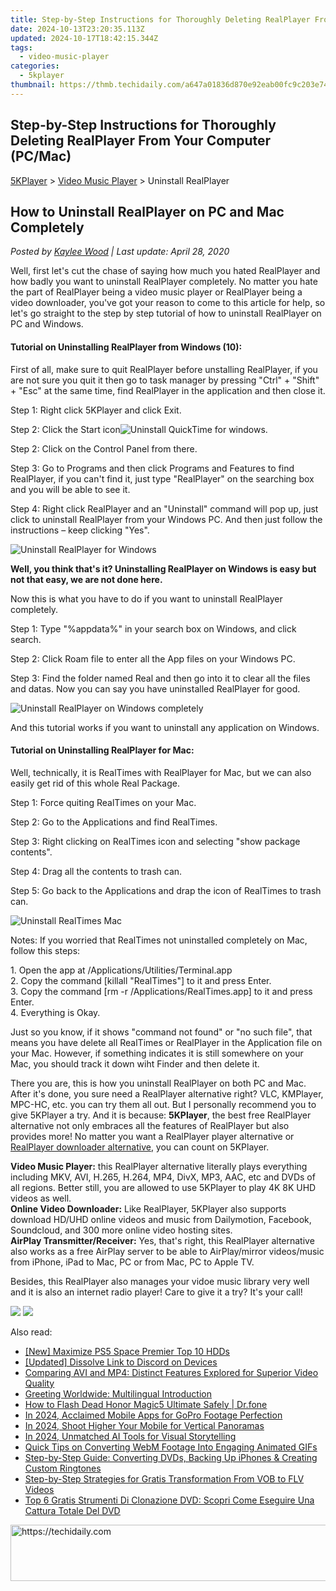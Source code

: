 ```yaml
---
title: Step-by-Step Instructions for Thoroughly Deleting RealPlayer From Your Computer (PC/Mac)
date: 2024-10-13T23:20:35.113Z
updated: 2024-10-17T18:42:15.344Z
tags:
  - video-music-player
categories:
  - 5kplayer
thumbnail: https://thmb.techidaily.com/a647a01836d870e92eab00fc9c203e743d8484c30baa597eff3dacfd40b2b888.jpg
---
```


## Step-by-Step Instructions for Thoroughly Deleting RealPlayer From Your Computer (PC/Mac)

[5KPlayer](https://tools.techidaily.com/5kplayer/products/) \> [Video Music Player](https://tools.techidaily.com/5kplayer/video-music-player/) \> Uninstall RealPlayer 

## How to Uninstall RealPlayer on PC and Mac Completely

 _Posted by [Kaylee Wood](https://www.quora.com/profile/Amanda-Hu-21) | Last update: April 28, 2020_

Well, first let's cut the chase of saying how much you hated RealPlayer and how badly you want to uninstall RealPlayer completely. No matter you hate the part of RealPlayer being a video music player or RealPlayer being a video downloader, you've got your reason to come to this article for help, so let's go straight to the step by step tutorial of how to uninstall RealPlayer on PC and Windows. 

#### **Tutorial on Uninstalling RealPlayer from Windows (10):**

First of all, make sure to quit RealPlayer before unstalling RealPlayer, if you are not sure you quit it then go to task manager by pressing "Ctrl" + "Shift" + "Esc" at the same time, find RealPlayer in the application and then close it.

Step 1: Right click 5KPlayer and click Exit.

Step 2: Click the Start icon![Uninstall QuickTime for windows](https://www.5kplayer.com/video-music-player/img/unintall-quicktime-for-windows2.jpg).

Step 2: Click on the Control Panel from there. 

Step 3: Go to Programs and then click Programs and Features to find RealPlayer, if you can't find it, just type "RealPlayer" on the searching box and you will be able to see it. 

Step 4: Right click RealPlayer and an "Uninstall" command will pop up, just click to uninstall RealPlayer from your Windows PC. And then just follow the instructions – keep clicking "Yes". 

![Uninstall RealPlayer for Windows](https://www.5kplayer.com/video-music-player/img/uninstall-realplayer-1.jpg) 

**Well, you think that's it? Uninstalling RealPlayer on Windows is easy but not that easy, we are not done here.** 

Now this is what you have to do if you want to uninstall RealPlayer completely. 

Step 1: Type "%appdata%" in your search box on Windows, and click search. 

Step 2: Click Roam file to enter all the App files on your Windows PC. 

Step 3: Find the folder named Real and then go into it to clear all the files and datas. Now you can say you have uninstalled RealPlayer for good. 

![Uninstall RealPlayer on Windows completely](https://www.5kplayer.com/video-music-player/img/uninstall-realplayer-2.jpg) 

And this tutorial works if you want to uninstall any application on Windows.

#### **Tutorial on Uninstalling RealPlayer for Mac:**

Well, technically, it is RealTimes with RealPlayer for Mac, but we can also easily get rid of this whole Real Package.

Step 1: Force quiting RealTimes on your Mac.

Step 2: Go to the Applications and find RealTimes.

Step 3: Right clicking on RealTimes icon and selecting "show package contents". 

Step 4: Drag all the contents to trash can. 

Step 5: Go back to the Applications and drap the icon of RealTimes to trash can.

![Uninstall RealTimes Mac](https://www.5kplayer.com/video-music-player/img/uninstall-realplayer-3.jpg) 

Notes: If you worried that RealTimes not uninstalled completely on Mac, follow this steps:

1\. Open the app at /Applications/Utilities/Terminal.app  
2\. Copy the command \[killall "RealTimes"\] to it and press Enter.  
3\. Copy the command \[rm -r /Applications/RealTimes.app\] to it and press Enter.  
4\. Everything is Okay. 

Just so you know, if it shows "command not found" or "no such file", that means you have delete all RealTimes or RealPlayer in the Application file on your Mac. However, if something indicates it is still somewhere on your Mac, you should track it down wiht Finder and then delete it. 

There you are, this is how you uninstall RealPlayer on both PC and Mac. After it's done, you sure need a RealPlayer alternative right? VLC, KMPlayer, MPC-HC, etc. you can try them all out. But I personally recommend you to give 5KPlayer a try. And it is because: **5KPlayer**, the best free RealPlayer alternative not only embraces all the features of RealPlayer but also provides more! No matter you want a RealPlayer player alternative or [RealPlayer downloader alternative](https://tools.techidaily.com/5kplayer/youtube-download/), you can count on 5KPlayer. 

**Video Music Player:** this RealPlayer alternative literally plays everything including MKV, AVI, H.265, H.264, MP4, DivX, MP3, AAC, etc and DVDs of all regions. Better still, you are allowed to use 5KPlayer to play 4K 8K UHD videos as well.   
 **Online Video Downloader:** Like RealPlayer, 5KPlayer also supports download HD/UHD online videos and music from Dailymotion, Facebook, Soundcloud, and 300 more online video hosting sites.  
**AirPlay Transmitter/Receiver:**  Yes, that's right, this RealPlayer alternative also works as a free AirPlay server to be able to AirPlay/mirror videos/music from iPhone, iPad to Mac, PC or from Mac, PC to Apple TV. 

Besides, this RealPlayer also manages your vidoe music library very well and it is also an internet radio player! Care to give it a try? It's your call!

[![](https://www.5kplayer.com/video-music-player/../button/freedownwhitewin.png)](https://tools.techidaily.com/5kplayer/products/) [![](https://www.5kplayer.com/video-music-player/../button/freedownbackmac.png)](https://tools.techidaily.com/5kplayer/products/)

<ins class="adsbygoogle"
     style="display:block"
     data-ad-format="autorelaxed"
     data-ad-client="ca-pub-7571918770474297"
     data-ad-slot="1223367746"></ins>

<ins class="adsbygoogle"
     style="display:block"
     data-ad-client="ca-pub-7571918770474297"
     data-ad-slot="8358498916"
     data-ad-format="auto"
     data-full-width-responsive="true"></ins>

<span class="atpl-alsoreadstyle">Also read:</span>
<div><ul>
<li><a href="https://screen-recording.techidaily.com/new-maximize-ps5-space-premier-top-10-hdds/"><u>[New] Maximize PS5 Space Premier Top 10 HDDs</u></a></li>
<li><a href="https://discord-videos.techidaily.com/updated-dissolve-link-to-discord-on-devices/"><u>[Updated] Dissolve Link to Discord on Devices</u></a></li>
<li><a href="https://media-tips.techidaily.com/comparing-avi-and-mp4-distinct-features-explored-for-superior-video-quality/"><u>Comparing AVI and MP4: Distinct Features Explored for Superior Video Quality</u></a></li>
<li><a href="https://mondly-stories.techidaily.com/greeting-worldwide-multilingual-introduction/"><u>Greeting Worldwide: Multilingual Introduction</u></a></li>
<li><a href="https://fix-guide.techidaily.com/how-to-flash-dead-honor-magic5-ultimate-safely-drfone-by-drfone-fix-android-problems-fix-android-problems/"><u>How to Flash Dead Honor Magic5 Ultimate Safely | Dr.fone</u></a></li>
<li><a href="https://extra-tips.techidaily.com/in-2024-acclaimed-mobile-apps-for-gopro-footage-perfection/"><u>In 2024, Acclaimed Mobile Apps for GoPro Footage Perfection</u></a></li>
<li><a href="https://extra-guidance.techidaily.com/in-2024-shoot-higher-your-mobile-for-vertical-panoramas/"><u>In 2024, Shoot Higher Your Mobile for Vertical Panoramas</u></a></li>
<li><a href="https://article-knowledge.techidaily.com/in-2024-unmatched-ai-tools-for-visual-storytelling/"><u>In 2024, Unmatched AI Tools for Visual Storytelling</u></a></li>
<li><a href="https://media-tips.techidaily.com/quick-tips-on-converting-webm-footage-into-engaging-animated-gifs/"><u>Quick Tips on Converting WebM Footage Into Engaging Animated GIFs</u></a></li>
<li><a href="https://media-tips.techidaily.com/step-by-step-guide-converting-dvds-backing-up-iphones-and-creating-custom-ringtones/"><u>Step-by-Step Guide: Converting DVDs, Backing Up iPhones & Creating Custom Ringtones</u></a></li>
<li><a href="https://media-tips.techidaily.com/step-by-step-strategies-for-gratis-transformation-from-vob-to-flv-videos/"><u>Step-by-Step Strategies for Gratis Transformation From VOB to FLV Videos</u></a></li>
<li><a href="https://solve-outstanding.techidaily.com/top-6-gratis-strumenti-di-clonazione-dvd-scopri-come-eseguire-una-cattura-totale-del-dvd/"><u>Top 6 Gratis Strumenti Di Clonazione DVD: Scopri Come Eseguire Una Cattura Totale Del DVD</u></a></li>
</ul></div>

<!-- affiliate ads begin -->
<a href="https://appsumo.8odi.net/c/5597632/2130873/7443" target="_top" id="2130873">
  <img src="//a.impactradius-go.com/display-ad/7443-2130873" border="0" alt="https://techidaily.com" width="600" height="90"/>
</a>
<img height="0" width="0" src="https://appsumo.8odi.net/i/5597632/2130873/7443" style="position:absolute;visibility:hidden;" border="0" />
<!-- affiliate ads end -->


